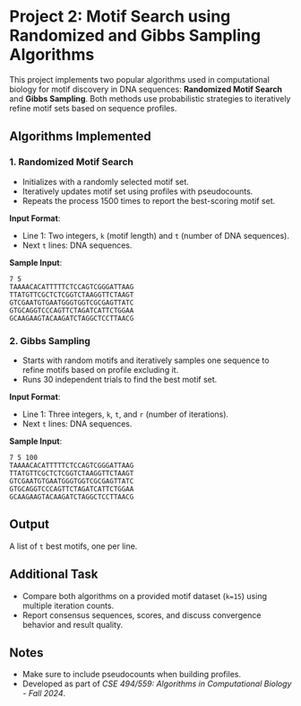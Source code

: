 # Project 2: Motif Search using Randomized and Gibbs Sampling Algorithms

This project implements two popular algorithms used in computational biology for motif discovery in DNA sequences: **Randomized Motif Search** and **Gibbs Sampling**. Both methods use probabilistic strategies to iteratively refine motif sets based on sequence profiles.

## Algorithms Implemented

### 1. Randomized Motif Search
- Initializes with a randomly selected motif set.
- Iteratively updates motif set using profiles with pseudocounts.
- Repeats the process 1500 times to report the best-scoring motif set.

**Input Format**:
- Line 1: Two integers, `k` (motif length) and `t` (number of DNA sequences).
- Next `t` lines: DNA sequences.

**Sample Input**:
```
7 5
TAAAACACATTTTTCTCCAGTCGGGATTAAG
TTATGTTCGCTCTCGGTCTAAGGTTCTAAGT
GTCGAATGTGAATGGGTGGTCGCGAGTTATC
GTGCAGGTCCCAGTTCTAGATCATTCTGGAA
GCAAGAAGTACAAGATCTAGGCTCCTTAACG
```

### 2. Gibbs Sampling
- Starts with random motifs and iteratively samples one sequence to refine motifs based on profile excluding it.
- Runs 30 independent trials to find the best motif set.

**Input Format**:
- Line 1: Three integers, `k`, `t`, and `r` (number of iterations).
- Next `t` lines: DNA sequences.

**Sample Input**:
```
7 5 100
TAAAACACATTTTTCTCCAGTCGGGATTAAG
TTATGTTCGCTCTCGGTCTAAGGTTCTAAGT
GTCGAATGTGAATGGGTGGTCGCGAGTTATC
GTGCAGGTCCCAGTTCTAGATCATTCTGGAA
GCAAGAAGTACAAGATCTAGGCTCCTTAACG
```

## Output
A list of `t` best motifs, one per line.

## Additional Task
- Compare both algorithms on a provided motif dataset (`k=15`) using multiple iteration counts.
- Report consensus sequences, scores, and discuss convergence behavior and result quality.

## Notes
- Make sure to include pseudocounts when building profiles.
- Developed as part of *CSE 494/559: Algorithms in Computational Biology - Fall 2024*.
